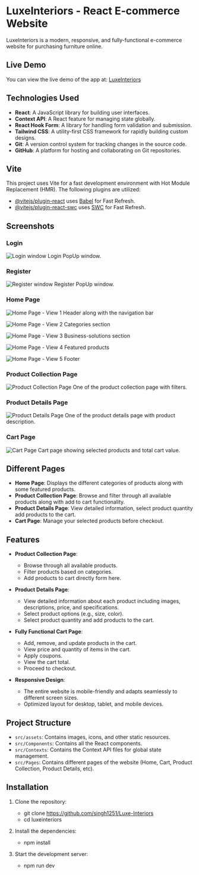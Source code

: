 # LuxeInteriors - React E-commerce Website

LuxeInteriors is a modern, responsive, and fully-functional e-commerce website for purchasing furniture online.

## Live Demo

You can view the live demo of the app at: [LuxeInteriors](https://luxe-interiors.vercel.app/)

## Technologies Used

- **React**: A JavaScript library for building user interfaces.
- **Context API**: A React feature for managing state globally.
- **React Hook Form**: A library for handling form validation and submission.
- **Tailwind CSS**: A utility-first CSS framework for rapidly building custom designs.
- **Git**: A version control system for tracking changes in the source code.
- **GitHub**: A platform for hosting and collaborating on Git repositories.

## Vite

This project uses Vite for a fast development environment with Hot Module Replacement (HMR). The following plugins are utilized:

- [@vitejs/plugin-react](https://github.com/vitejs/vite-plugin-react/blob/main/packages/plugin-react/README.md) uses [Babel](https://babeljs.io/) for Fast Refresh.
- [@vitejs/plugin-react-swc](https://github.com/vitejs/vite-plugin-react-swc) uses [SWC](https://swc.rs/) for Fast Refresh.

## Screenshots

### Login

![Login window](Screenshots/loginPopup1.png)
Login PopUp window.

### Register

![Register window](Screenshots/registerPopup1.png)
Register PopUp window.

### Home Page

![Home Page - View 1](Screenshots/homePage1.png)
Header along with the navigation bar

![Home Page - View 2](Screenshots/homePage2.png)
Categories section

![Home Page - View 3](Screenshots/homePage3.png)
Business-solutions section

![Home Page - View 4](Screenshots/homePage4.png)
Featured products

![Home Page - View 5](Screenshots/homePage5.png)
Footer

### Product Collection Page

![Product Collection Page](Screenshots/productCollection1.png)
One of the product collection page with filters.

### Product Details Page

![Product Details Page](Screenshots/productDetail1.png)
One of the product details page with product description.

### Cart Page

![Cart Page](Screenshots/cart1.png)
Cart page showing selected products and total cart value.

## Different Pages

- **Home Page**: Displays the different categories of products along with some featured products.
- **Product Collection Page**: Browse and filter through all available products along with add to cart functionality.
- **Product Details Page**: View detailed information, select product quantity add products to the cart.
- **Cart Page**: Manage your selected products before checkout.

## Features

- **Product Collection Page**:

  - Browse through all available products.
  - Filter products based on categories.
  - Add products to cart directly form here.

- **Product Details Page**:

  - View detailed information about each product including images, descriptions, price, and specifications.
  - Select product options (e.g., size, color).
  - Select product quantity and add products to the cart.

- **Fully Functional Cart Page**:

  - Add, remove, and update products in the cart.
  - View price and quantity of items in the cart.
  - Apply coupons.
  - View the cart total.
  - Proceed to checkout.

- **Responsive Design**:
  - The entire website is mobile-friendly and adapts seamlessly to different screen sizes.
  - Optimized layout for desktop, tablet, and mobile devices.

## Project Structure

- `src/assets`: Contains images, icons, and other static resources.
- `src/Components`: Contains all the React components.
- `src/Contexts`: Contains the Context API files for global state management.
- `src/Pages`: Contains different pages of the website (Home, Cart, Product Collection, Product Details, etc).

## Installation

1. Clone the repository:

   - git clone https://github.com/singh1251/Luxe-Interiors
   - cd luxeinteriors

2. Install the dependencies:

   - npm install

3. Start the development server:

   - npm run dev
